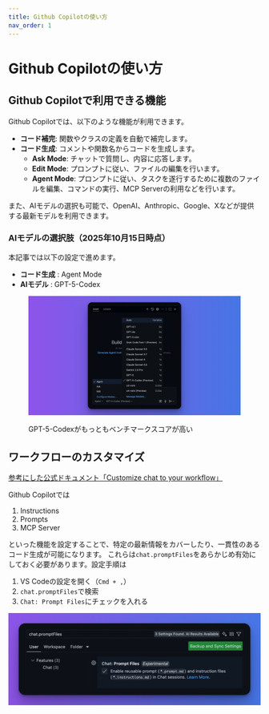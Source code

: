 ```yaml
---
title: Github Copilotの使い方
nav_order: 1
---
```


# Github Copilotの使い方

## Github Copilotで利用できる機能

Github Copilotでは、以下のような機能が利用できます。

- **コード補完**: 関数やクラスの定義を自動で補完します。
- **コード生成**: コメントや関数名からコードを生成します。
    - **Ask Mode**: チャットで質問し、内容に応答します。
    - **Edit Mode**: プロンプトに従い、ファイルの編集を行います。
    - **Agent Mode**: プロンプトに従い、タスクを遂行するために複数のファイルを編集、コマンドの実行、MCP Serverの利用などを行います。

また、AIモデルの選択も可能で、OpenAI、Anthropic、Google、Xなどが提供する最新モデルを利用できます。

### AIモデルの選択肢（2025年10月15日時点）

本記事では以下の設定で進めます。

- **コード生成** : Agent Mode
- **AIモデル** : GPT-5-Codex

<figure markdown="span">

![](../../assets/img/2-3.png)

  <figcaption>GPT-5-Codexがもっともベンチマークスコアが高い</figcaption>
</figure>

## ワークフローのカスタマイズ

[参考にした公式ドキュメント「Customize chat to your workflow」](https://code.visualstudio.com/docs/copilot/customization/overview)

Github Copilotでは

1. Instructions
2. Prompts
3. MCP Server

といった機能を設定することで、特定の最新情報をカバーしたり、一貫性のあるコード生成が可能になります。
これらは`chat.promptFiles`をあらかじめ有効にしておく必要があります。設定手順は

1. VS Codeの設定を開く（`Cmd + ,`）
2. `chat.promptFiles`で検索
3. `Chat: Prompt Files`にチェックを入れる

![](../../assets/img/2-3-0.png)
